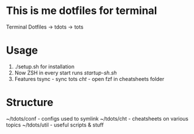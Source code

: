 # This is me dotfiles for terminal
Terminal Dotfiles -> tdots -> tots

# Usage
1) ./setup.sh for installation
2) Now ZSH in every start runs *startup-sh.sh*
4) Features
    tsync - sync tots
    *cht* - open fzf in cheatsheets folder

# Structure
~/tdots/conf - configs used to symlink
~/tdots/cht  - cheatsheets on various topics
~/tdots/util - useful scripts & stuff
